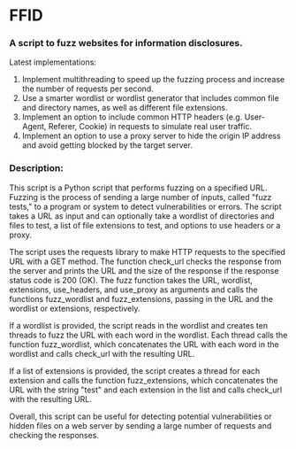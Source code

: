 # FFID
### A script to fuzz websites for information disclosures.
Latest implementations:
  1.  Implement multithreading to speed up the fuzzing process and increase the number of requests per second.
  2.  Use a smarter wordlist or wordlist generator that includes common file and directory names, as well as different file extensions.
  3.  Implement an option to include common HTTP headers (e.g. User-Agent, Referer, Cookie) in requests to simulate real user traffic.
  4.  Implement an option to use a proxy server to hide the origin IP address and avoid getting blocked by the target server.
### Description:
This script is a Python script that performs fuzzing on a specified URL. Fuzzing is the process of sending a large number of inputs, called "fuzz tests," to a program or system to detect vulnerabilities or errors. The script takes a URL as input and can optionally take a wordlist of directories and files to test, a list of file extensions to test, and options to use headers or a proxy.

The script uses the requests library to make HTTP requests to the specified URL with a GET method. The function check_url checks the response from the server and prints the URL and the size of the response if the response status code is 200 (OK). The fuzz function takes the URL, wordlist, extensions, use_headers, and use_proxy as arguments and calls the functions fuzz_wordlist and fuzz_extensions, passing in the URL and the wordlist or extensions, respectively.

If a wordlist is provided, the script reads in the wordlist and creates ten threads to fuzz the URL with each word in the wordlist. Each thread calls the function fuzz_wordlist, which concatenates the URL with each word in the wordlist and calls check_url with the resulting URL.

If a list of extensions is provided, the script creates a thread for each extension and calls the function fuzz_extensions, which concatenates the URL with the string "test" and each extension in the list and calls check_url with the resulting URL.

Overall, this script can be useful for detecting potential vulnerabilities or hidden files on a web server by sending a large number of requests and checking the responses.
